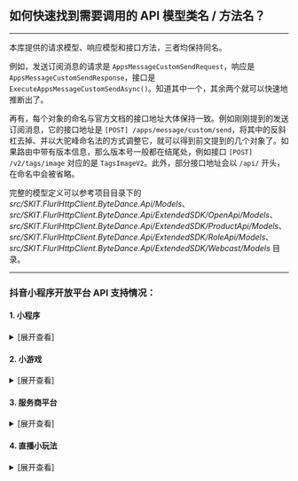 ﻿## 如何快速找到需要调用的 API 模型类名 / 方法名？

---

本库提供的请求模型、响应模型和接口方法，三者均保持同名。

例如，发送订阅消息的请求是 `AppsMessageCustomSendRequest`，响应是 `AppsMessageCustomSendResponse`，接口是 `ExecuteAppsMessageCustomSendAsync()`。知道其中一个，其余两个就可以快速地推断出了。

再有，每个对象的命名与官方文档的接口地址大体保持一致。例如刚刚提到的发送订阅消息，它的接口地址是 `[POST] /apps/message/custom/send`，将其中的反斜杠去掉、并以大驼峰命名法的方式调整它，就可以得到前文提到的几个对象了。如果路由中带有版本信息，那么版本号一般都在结尾处，例如接口 `[POST] /v2/tags/image` 对应的是 `TagsImageV2`。此外，部分接口地址会以 `/api/` 开头，在命名中会被省略。

完整的模型定义可以参考项目目录下的 _src/SKIT.FlurlHttpClient.ByteDance.Api/Models_、_src/SKIT.FlurlHttpClient.ByteDance.Api/ExtendedSDK/OpenApi/Models_、_src/SKIT.FlurlHttpClient.ByteDance.Api/ExtendedSDK/ProductApi/Models_、_src/SKIT.FlurlHttpClient.ByteDance.Api/ExtendedSDK/RoleApi/Models_、_src/SKIT.FlurlHttpClient.ByteDance.Api/ExtendedSDK/Webcast/Models_ 目录。

---

### 抖音小程序开放平台 API 支持情况：

#### 1. 小程序

<details>

<summary>[展开查看]</summary>

|     |                      抖音 API                       |                备注                |
| :-: | :-------------------------------------------------: | :--------------------------------: |
|  ×  |                 <del>联合授权</del>                 | 异构协议，请使用 `DouyinOpen` 模块 |
|  ×  |      <del>接口调用凭证：经营能力调用凭证</del>      | 异构协议，请使用 `DouyinOpen` 模块 |
|  ×  |      <del>接口调用凭证：用户授权调用凭证</del>      | 异构协议，请使用 `DouyinOpen` 模块 |
|  √  |          接口调用凭证：非用户授权调用凭证           |                                    |
|  √  |                        登录                         |                                    |
|  √  |                小程序码与小程序链接                 |                                    |
|  √  |                     Web 化接入                      |                                    |
|  ×  |                <del>私聊和群聊</del>                | 异构协议，请使用 `DouyinOpen` 模块 |
|  ×  |                 <del>解决方案</del>                 | 异构协议，请使用 `DouyinOpen` 模块 |
|  √  |                      线索组件                       |                                    |
|  √  |                      隐私协议                       |                                    |
|  √  |                    直播预约能力                     |                                    |
|  √  |                      视频能力                       |                                    |
|  √  |                      搜索能力                       |                                    |
|  √  |                      任务能力                       |                                    |
|  √  |                        电商                         |                                    |
|  ×  |                 <del>生活服务</del>                 |              _开发中_              |
|  √  |                      短剧行业                       |                                    |
|  √  |                      用户信息                       |                                    |
|  √  |                        分享                         |                                    |
|  √  |                        客服                         |                                    |
|  √  |                 交易工具：信用免押                  |                                    |
|  √  |                 交易工具：周期代扣                  |                                    |
|  √  |                      小程序券                       |                                    |
|  ×  |          <del>交易系统：通用交易系统</del>          |              _开发中_              |
|  ×  |  <del>交易系统：生活服务交易系统（全融合版）</del>  |              _开发中_              |
|  ×  | <del>交易系统：生活服务交易系统（账号融合版）</del> |              _开发中_              |
|  ×  |          <del>交易系统：行业交易系统</del>          |              _开发中_              |
|  √  |                      内容安全                       |                                    |
|  √  |                  泛知识：角色系统                   |                                    |
|  √  |                   泛知识：课程库                    |                                    |
|  √  |                      担保支付                       |                                    |
|  √  |                        评价                         |                                    |
|  √  |               其他：直播间自定义封面                |                                    |
|  √  |       其他：抖音开放平台与小程序视频打通能力        |                                    |
|  √  |                   其他：上传资源                    |                                    |
|  √  |                      订阅消息                       |                                    |
|  √  |                   小程序推广计划                    |                                    |
|  √  |                        挂载                         |                                    |
|  √  |                        分发                         |                                    |
|  √  |                      数据分析                       |                                    |
|  √  |                      服务类目                       |                                    |
|  √  |                     直播间能力                      |                                    |
|  √  |                    抖音开放能力                     |                                    |
|  √  |                   页面结构自定义                    |                                    |
|  √  |                   普通二维码绑定                    |                                    |
|  √  |                     抖音号绑定                      |                                    |
|  √  |                       流量主                        |                                    |
|  √  |                      抖店绑定                       |                                    |

</details>

#### 2. 小游戏

<details>

<summary>[展开查看]</summary>

|     |   抖音 API   | 备注 |
| :-: | :----------: | :--: |
|  √  | 接口调用凭证 |      |
|  √  |     登录     |      |
|  √  |   数据缓存   |      |
|  √  |    二维码    |      |
|  √  |   订阅消息   |      |

</details>

#### 3. 服务商平台

<details>

<summary>[展开查看]</summary>

|     |               抖音 API               |   备注   |
| :-: | :----------------------------------: | :------: |
|  √  |        代开发小程序：上传资源        |          |
|  √  |          代开发小程序：授权          |          |
|  √  |          代开发小程序：域名          |          |
|  √  |        代开发小程序：模板管理        |          |
|  √  |    代开发小程序：代商家管理小程序    |          |
|  √  | 代开发小程序：代商家入驻抖音开放平台 |          |
|  ×  |  <del>代开发生活服务商家应用</del>   | _开发中_ |

</details>

#### 4. 直播小玩法

<details>

<summary>[展开查看]</summary>

|     | 抖音 API | 备注 |
| :-: | :------: | :--: |
|  √  | 直播能力 |      |
